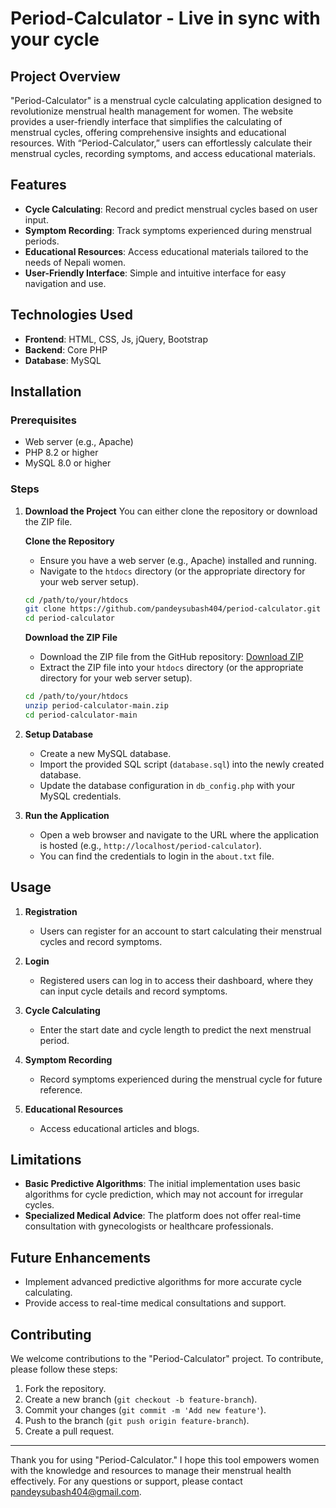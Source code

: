 # Period-Calculator - Live in sync with your cycle

## Project Overview
"Period-Calculator" is a menstrual cycle calculating application designed to revolutionize menstrual health management for women. The website provides a user-friendly interface that simplifies the calculating of menstrual cycles, offering comprehensive insights and educational resources. With “Period-Calculator,” users can effortlessly calculate their menstrual cycles, recording symptoms, and access educational materials.

## Features
- **Cycle Calculating**: Record and predict menstrual cycles based on user input.
- **Symptom Recording**: Track symptoms experienced during menstrual periods.
- **Educational Resources**: Access educational materials tailored to the needs of Nepali women.
- **User-Friendly Interface**: Simple and intuitive interface for easy navigation and use.

## Technologies Used
- **Frontend**: HTML, CSS, Js, jQuery, Bootstrap
- **Backend**: Core PHP
- **Database**: MySQL

## Installation

### Prerequisites
- Web server (e.g., Apache)
- PHP 8.2 or higher
- MySQL 8.0 or higher

### Steps

1. **Download the Project**
   You can either clone the repository or download the ZIP file.

   **Clone the Repository**
   - Ensure you have a web server (e.g., Apache) installed and running.
   - Navigate to the `htdocs` directory (or the appropriate directory for your web server setup).
   ```sh
   cd /path/to/your/htdocs
   git clone https://github.com/pandeysubash404/period-calculator.git
   cd period-calculator
   ```

   **Download the ZIP File**
   - Download the ZIP file from the GitHub repository: [Download ZIP](https://github.com/pandeysubash404/period-calculator/archive/refs/heads/main.zip)
   - Extract the ZIP file into your `htdocs` directory (or the appropriate directory for your web server setup).
   ```sh
   cd /path/to/your/htdocs
   unzip period-calculator-main.zip
   cd period-calculator-main
   ```

2. **Setup Database**
   - Create a new MySQL database.
   - Import the provided SQL script (`database.sql`) into the newly created database.
   - Update the database configuration in `db_config.php` with your MySQL credentials.

3. **Run the Application**
   - Open a web browser and navigate to the URL where the application is hosted (e.g., `http://localhost/period-calculator`).
   - You can find the credentials to login in the `about.txt` file.

## Usage
1. **Registration**
   - Users can register for an account to start calculating their menstrual cycles and record symptoms.

2. **Login**
   - Registered users can log in to access their dashboard, where they can input cycle details and record symptoms.

3. **Cycle Calculating**
   - Enter the start date and cycle length to predict the next menstrual period.

4. **Symptom Recording**
   - Record symptoms experienced during the menstrual cycle for future reference.

5. **Educational Resources**
   - Access educational articles and blogs.

## Limitations
- **Basic Predictive Algorithms**: The initial implementation uses basic algorithms for cycle prediction, which may not account for irregular cycles.
- **Specialized Medical Advice**: The platform does not offer real-time consultation with gynecologists or healthcare professionals.

## Future Enhancements
- Implement advanced predictive algorithms for more accurate cycle calculating.
- Provide access to real-time medical consultations and support.

## Contributing
We welcome contributions to the "Period-Calculator" project. To contribute, please follow these steps:
1. Fork the repository.
2. Create a new branch (`git checkout -b feature-branch`).
3. Commit your changes (`git commit -m 'Add new feature'`).
4. Push to the branch (`git push origin feature-branch`).
5. Create a pull request.

---

Thank you for using "Period-Calculator." I hope this tool empowers women with the knowledge and resources to manage their menstrual health effectively. For any questions or support, please contact [pandeysubash404@gmail.com](mailto:pandeysubash404@gmail.com).